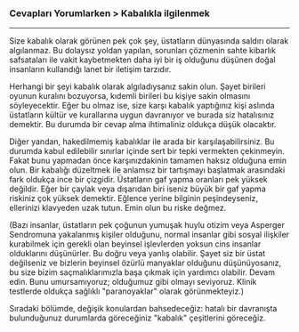 ### Cevapları Yorumlarken > Kabalıkla ilgilenmek
---

Size kabalık olarak görünen pek çok şey, üstatların dünyasında saldırı olarak algılanmaz. Bu dolaysız yoldan yapılan, sorunları çözmenin sahte kibarlık safsataları ile vakit kaybetmekten daha iyi bir iş olduğunu düşünen doğal insanların kullandığı lanet bir iletişim tarzıdır.

Herhangi bir şeyi kabalık olarak algıladıysanız sakin olun. Şayet birileri oyunun kuralını bozuyorsa, kıdemli birileri bu kişiye sakin olmasını söyleyecektir. Eğer bu olmaz ise, size karşı kabalık yaptığınız kişi aslında üstatların kültür ve kurallarına uygun davranıyor ve burada siz hatalısınız demektir. Bu durumda bir cevap alma ihtimaliniz oldukça düşük olacaktır.

Diğer yandan, hakedilmemiş kabalıklar ile arada bir karşılaşabilirsiniz. Bu durumda kabul edilebilir sınırlar içinde sert bir tepki vermekten çekinmeyin. Fakat bunu yapmadan önce karşınızdakinin tamamen haksız olduğuna emin olun. Bir kabalığı düzeltmek ile anlamsız bir tartışmayı başlatmak arasındaki fark oldukça ince bir çizgidir. Üstatların gaf yapma oranları pek yüksek değildir. Eğer bir çaylak veya dışarıdan biri iseniz büyük bir gaf yapma riskiniz çok yüksek demektir. Eğlence yerine bilginin peşindeyseniz, ellerinizi klavyeden uzak tutun. Emin olun bu riske değmez.

(Bazı insanlar, üstatların pek çoğunun yumuşak huylu otizim veya Asperger Sendromuna yakalanmış kişiler olduğunu, normal insanlar gibi sosyal ilişkiler kurabilmek için gerekli olan beyinsel işlevlerden yoksun cins insanlar olduklarını düşünürler. Bu doğru veya yanlış olabilir. Şayet siz bir üstat değilseniz ve bizlerin beyinsel özürlü manyaklar olduğunu düşünüyosanız, bu size bizim saçmalıklarımızla başa çıkmak için yardımcı olabilir. Devam edin. Bunu umursamıyoruz; olduğumuz gibi olmayı seviyoruz. Klinik testlerde oldukça sağlıklı "paranoyaklar" olarak görünmekteyiz.)

Sıradaki bölümde, değişik konulardan bahsedeceğiz: hatalı bir davranışta bulunduğunuz durumlarda göreceğiniz "kabalık" çeşitlerini göreceğiz.